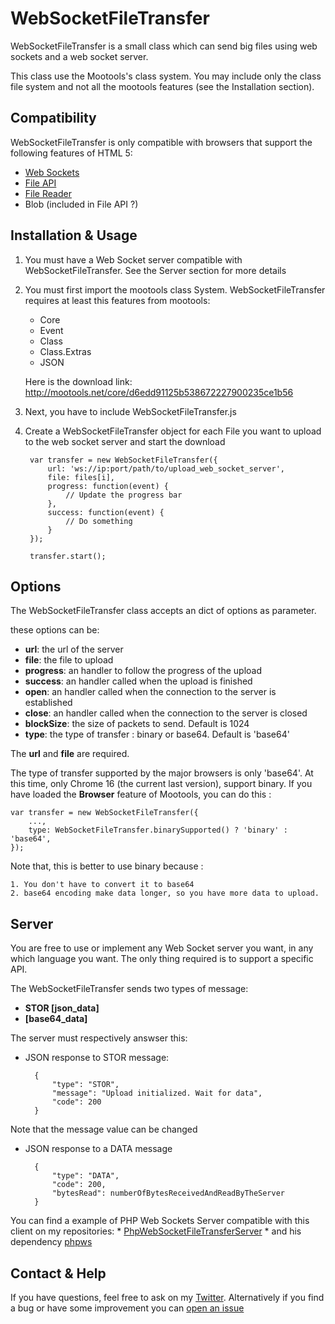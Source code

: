 # WebSocketFileTransfer

WebSocketFileTransfer is a small class which can send big files using web sockets and a web socket server.

This class use the Mootools's class system. You may include only the class file system and not all the mootools features (see the Installation section).

## Compatibility

WebSocketFileTransfer is only compatible with browsers that support the following features of HTML 5:

* [Web Sockets](http://caniuse.com/#feat=websockets)
* [File API](http://caniuse.com/#feat=fileapi)
* [File Reader](http://caniuse.com/#feat=filereader)
* Blob (included in File API ?)

## Installation & Usage

1. You must have a Web Socket server compatible with WebSocketFileTransfer. See the Server section for more details

2. You must first import the mootools class System. WebSocketFileTransfer requires at least this features from mootools:
	* Core
	* Event
	* Class
	* Class.Extras
	* JSON

	Here is the download link: http://mootools.net/core/d6edd91125b538672227900235ce1b56

3. Next, you have to include WebSocketFileTransfer.js

	<script src="sylesheet" href="mootools-core-1.4.3.js"></script>
	<script src="sylesheet" href="WebSocketFileTransfer.js"></script>

4. Create a WebSocketFileTransfer object for each File you want to upload to the web socket server and start the download

		var transfer = new WebSocketFileTransfer({
			url: 'ws://ip:port/path/to/upload_web_socket_server',
			file: files[i],
			progress: function(event) {
				// Update the progress bar
			},
			success: function(event) {
				// Do something
			}
		});

		transfer.start();

## Options

The WebSocketFileTransfer class accepts an dict of options as parameter.

these options can be:

* **url**: the url of the server
* **file**: the file to upload
* **progress**: an handler to follow the progress of the upload
* **success**: an handler called when the upload is finished
* **open**: an handler called when the connection to the server is established
* **close**: an handler called when the connection to the server is closed
* **blockSize**: the size of packets to send. Default is 1024
* **type**: the type of transfer : binary or base64. Default is 'base64'
	
The **url** and **file** are required.

The type of transfer supported by the major browsers is only 'base64'. At this time, only Chrome 16 (the current last version), support binary.
If you have loaded the **Browser** feature of Mootools, you can do this :

	var transfer = new WebSocketFileTransfer({
		...,
		type: WebSocketFileTransfer.binarySupported() ? 'binary' : 'base64',
	});

Note that, this is better to use binary because :

	1. You don't have to convert it to base64
	2. base64 encoding make data longer, so you have more data to upload.

## Server

You are free to use or implement any Web Socket server you want, in any which language you want. The only thing required is to support a specific API.

The WebSocketFileTransfer sends two types of message:

* **STOR [json_data]**
* **[base64_data]**

The server must respectively answser this:

* JSON response to STOR message:
	
		{
			"type": "STOR",
			"message": "Upload initialized. Wait for data",
			"code": 200
		}
	
Note that the message value can be changed

* JSON response to a DATA message

		{
			"type": "DATA",
			"code": 200,
			"bytesRead": numberOfBytesReceivedAndReadByTheServer
		}
		
You can find a example of PHP Web Sockets Server compatible with this client on my repositories:
	* [PhpWebSocketFileTransferServer](https://github.com/vincentdieltiens/PhpWebSocketFileTransferServer)
	* and his dependency [phpws](https://github.com/vincentdieltiens/phpws)

## Contact & Help

If you have questions, feel free to ask on my [Twitter](https://twitter.com/#!/and1hotsauce). Alternatively if you find a bug or have some improvement you can [open an issue](https://github.com/vincentdieltiens/WebSocketFileTransfer/issues)